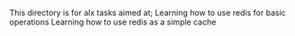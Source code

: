 This directory is for alx tasks aimed at;
Learning how to use redis for basic operations
Learning how to use redis as a simple cache
